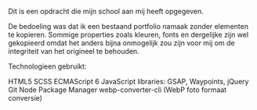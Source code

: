 Dit is een opdracht die mijn school aan mij heeft opgegeven.

De bedoeling was dat ik een bestaand portfolio namaak zonder elementen te kopieren.
Sommige properties zoals kleuren, fonts en dergelijke zijn wel gekopieerd omdat het anders bijna onmogelijk zou zijn voor
mij om de integriteit van het origineel te behouden.

Technologieen gebruikt:

HTML5
SCSS
ECMAScript 6
JavaScript libraries:
	GSAP,
	Waypoints,
	jQuery
Git
Node Package Manager
	webp-converter-cli (WebP foto formaat conversie)
	





